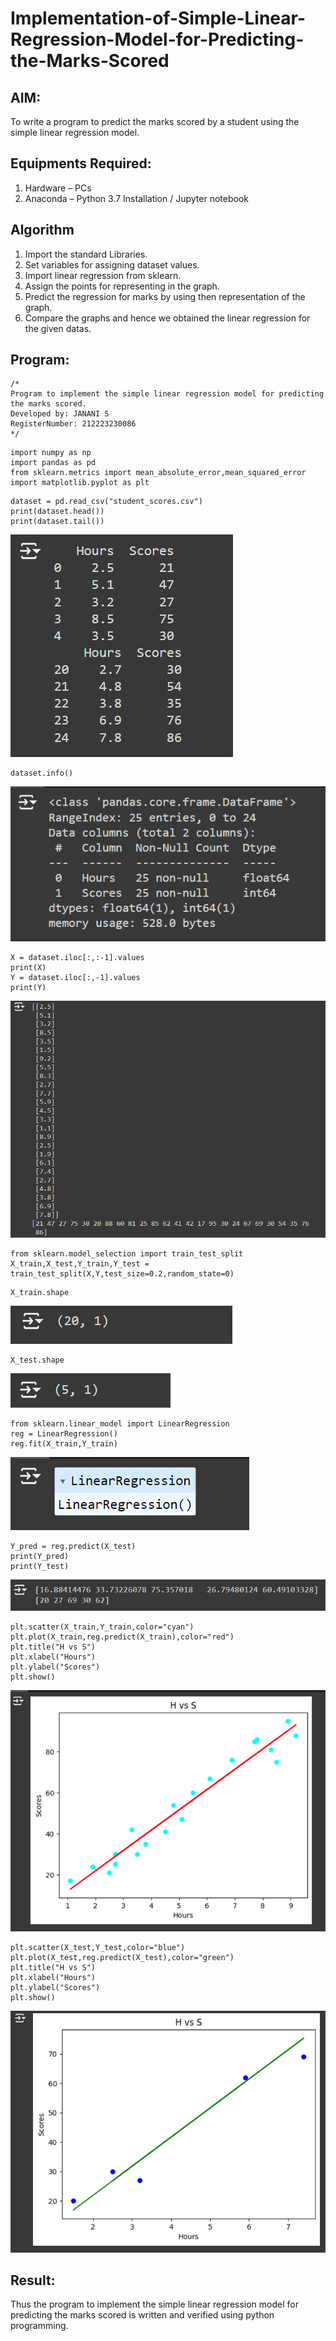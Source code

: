 # Implementation-of-Simple-Linear-Regression-Model-for-Predicting-the-Marks-Scored

## AIM:
To write a program to predict the marks scored by a student using the simple linear regression model.

## Equipments Required:
1. Hardware – PCs
2. Anaconda – Python 3.7 Installation / Jupyter notebook

## Algorithm
1. Import the standard Libraries.
2. Set variables for assigning dataset values.
3. Import linear regression from sklearn.
4. Assign the points for representing in the graph.
5. Predict the regression for marks by using then representation of the graph.
6. Compare the graphs and hence we obtained the linear regression for the given datas. 

## Program:
```
/*
Program to implement the simple linear regression model for predicting the marks scored.
Developed by: JANANI S
RegisterNumber: 212223230086
*/
```
```
import numpy as np
import pandas as pd
from sklearn.metrics import mean_absolute_error,mean_squared_error
import matplotlib.pyplot as plt
```
```
dataset = pd.read_csv("student_scores.csv")
print(dataset.head())
print(dataset.tail())
```
![alt text](image.png)
```
dataset.info()
```
![alt text](image-1.png)
```
X = dataset.iloc[:,:-1].values
print(X)
Y = dataset.iloc[:,-1].values
print(Y)
```
![alt text](image-2.png)
```
from sklearn.model_selection import train_test_split
X_train,X_test,Y_train,Y_test = train_test_split(X,Y,test_size=0.2,random_state=0)
```
```
X_train.shape
```
![alt text](image-3.png)
```
X_test.shape
```
![alt text](image-4.png)
```
from sklearn.linear_model import LinearRegression
reg = LinearRegression()
reg.fit(X_train,Y_train)
```
![alt text](image-5.png)
```
Y_pred = reg.predict(X_test)
print(Y_pred)
print(Y_test)
```
![alt text](image-6.png)
```
plt.scatter(X_train,Y_train,color="cyan")
plt.plot(X_train,reg.predict(X_train),color="red")
plt.title("H vs S")
plt.xlabel("Hours")
plt.ylabel("Scores")
plt.show()
```
![alt text](image-7.png)
```
plt.scatter(X_test,Y_test,color="blue")
plt.plot(X_test,reg.predict(X_test),color="green")
plt.title("H vs S")
plt.xlabel("Hours")
plt.ylabel("Scores")
plt.show()
```
![alt text](image-8.png)
## Result:
Thus the program to implement the simple linear regression model for predicting the marks scored is written and verified using python programming.
